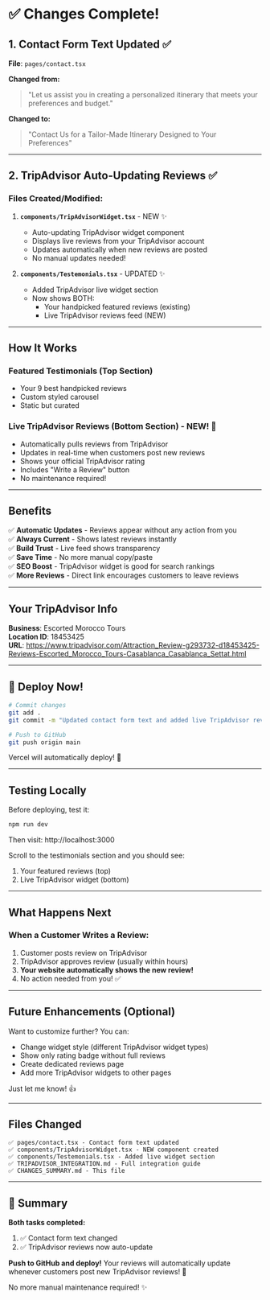 # ✅ Changes Complete!

## 1. Contact Form Text Updated ✅

**File**: `pages/contact.tsx`

**Changed from:**
> "Let us assist you in creating a personalized itinerary that meets your preferences and budget."

**Changed to:**
> "Contact Us for a Tailor-Made Itinerary Designed to Your Preferences"

---

## 2. TripAdvisor Auto-Updating Reviews ✅

### Files Created/Modified:

1. **`components/TripAdvisorWidget.tsx`** - NEW ✨
   - Auto-updating TripAdvisor widget component
   - Displays live reviews from your TripAdvisor account
   - Updates automatically when new reviews are posted
   - No manual updates needed!

2. **`components/Testemonials.tsx`** - UPDATED ✨
   - Added TripAdvisor live widget section
   - Now shows BOTH:
     - Your handpicked featured reviews (existing)
     - Live TripAdvisor reviews feed (NEW)

---

## How It Works

### Featured Testimonials (Top Section)
- Your 9 best handpicked reviews
- Custom styled carousel
- Static but curated

### Live TripAdvisor Reviews (Bottom Section) - NEW! 🎉
- Automatically pulls reviews from TripAdvisor
- Updates in real-time when customers post new reviews
- Shows your official TripAdvisor rating
- Includes "Write a Review" button
- No maintenance required!

---

## Benefits

✅ **Automatic Updates** - Reviews appear without any action from you  
✅ **Always Current** - Shows latest reviews instantly  
✅ **Build Trust** - Live feed shows transparency  
✅ **Save Time** - No more manual copy/paste  
✅ **SEO Boost** - TripAdvisor widget is good for search rankings  
✅ **More Reviews** - Direct link encourages customers to leave reviews  

---

## Your TripAdvisor Info

**Business**: Escorted Morocco Tours  
**Location ID**: 18453425  
**URL**: https://www.tripadvisor.com/Attraction_Review-g293732-d18453425-Reviews-Escorted_Morocco_Tours-Casablanca_Casablanca_Settat.html

---

## 🚀 Deploy Now!

```bash
# Commit changes
git add .
git commit -m "Updated contact form text and added live TripAdvisor reviews"

# Push to GitHub
git push origin main
```

Vercel will automatically deploy! 🎉

---

## Testing Locally

Before deploying, test it:

```bash
npm run dev
```

Then visit: http://localhost:3000

Scroll to the testimonials section and you should see:
1. Your featured reviews (top)
2. Live TripAdvisor widget (bottom)

---

## What Happens Next

### When a Customer Writes a Review:

1. Customer posts review on TripAdvisor
2. TripAdvisor approves review (usually within hours)
3. **Your website automatically shows the new review!**
4. No action needed from you! ✅

---

## Future Enhancements (Optional)

Want to customize further? You can:

- Change widget style (different TripAdvisor widget types)
- Show only rating badge without full reviews
- Create dedicated reviews page
- Add more TripAdvisor widgets to other pages

Just let me know! 👍

---

## Files Changed

```
✅ pages/contact.tsx - Contact form text updated
✅ components/TripAdvisorWidget.tsx - NEW component created
✅ components/Testemonials.tsx - Added live widget section
✅ TRIPADVISOR_INTEGRATION.md - Full integration guide
✅ CHANGES_SUMMARY.md - This file
```

---

## 🎊 Summary

**Both tasks completed:**
1. ✅ Contact form text changed
2. ✅ TripAdvisor reviews now auto-update

**Push to GitHub and deploy!** Your reviews will automatically update whenever customers post new TripAdvisor reviews! 🚀

No more manual maintenance required! ✨

